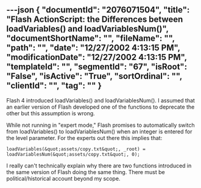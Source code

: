 ---json
{
  "documentId": "2076071504",
  "title": "Flash ActionScript: the Differences between loadVariables() and loadVariablesNum()",
  "documentShortName": "",
  "fileName": "",
  "path": "",
  "date": "12/27/2002 4:13:15 PM",
  "modificationDate": "12/27/2002 4:13:15 PM",
  "templateId": "",
  "segmentId": "67",
  "isRoot": "False",
  "isActive": "True",
  "sortOrdinal": "",
  "clientId": "",
  "tag": ""
}
---

Flash 4 introduced loadVariables() and loadVariablesNum(). I assumed that an earlier version of Flash developed one of the functions to deprecate the other but this assumption is wrong.

While not running in &quot;expert mode,&quot; Flash promises to automatically switch from loadVariables() to loadVariablesNum() when an integer is entered for the level parameter. For the experts out there this implies that:

    loadVariables(&quot;assets/copy.txt&quot;, _root) = loadVariablesNum(&quot;assets/copy.txt&quot;, 0);

I really can't technically explain why there are two functions introduced in the same version of Flash doing the same thing. There must be political/historical account beyond my scope.
